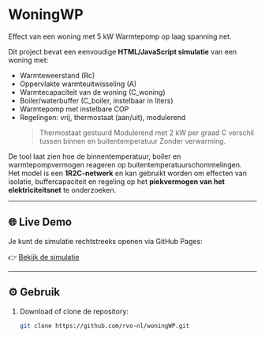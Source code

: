 # WoningWP
Effect van een woning met 5 kW Warmtepomp op laag spanning net.

Dit project bevat een eenvoudige **HTML/JavaScript simulatie** van een woning met:
- Warmteweerstand (Rc)
- Oppervlakte warmteuitwisseling (A)
- Warmtecapaciteit van de woning (C_woning)
- Boiler/waterbuffer (C_boiler, instelbaar in liters)
- Warmtepomp met instelbare COP
- Regelingen: vrij, thermostaat (aan/uit), modulerend
  > Thermostaat gestuurd
  > Modulerend met 2 kW per graad C verschil tussen binnen en buitentemperatuur
  > Zonder verwarming.

De tool laat zien hoe de binnentemperatuur, boiler en warmtepompvermogen reageren op buitentemperatuurschommelingen.  
Het model is een **1R2C-netwerk** en kan gebruikt worden om effecten van isolatie, buffercapaciteit en regeling op het **piekvermogen van het elektriciteitsnet** te onderzoeken.

---

## 🌐 Live Demo
Je kunt de simulatie rechtstreeks openen via GitHub Pages:

👉 [Bekijk de simulatie](https://rvo-nl.github.io/woningWP/)


---

## ⚙️ Gebruik
1. Download of clone de repository:
   ```bash
   git clone https://github.com/rvo-nl/woningWP.git
